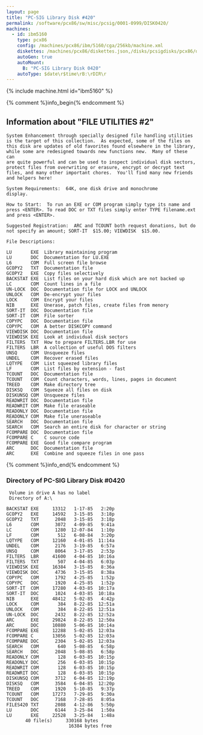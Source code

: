 ```yaml
---
layout: page
title: "PC-SIG Library Disk #420"
permalink: /software/pcx86/sw/misc/pcsig/0001-0999/DISK0420/
machines:
  - id: ibm5160
    type: pcx86
    config: /machines/pcx86/ibm/5160/cga/256kb/machine.xml
    diskettes: /machines/pcx86/diskettes.json,/disks/pcsigdisks/pcx86/diskettes.json
    autoGen: true
    autoMount:
      B: "PC-SIG Library Disk 0420"
    autoType: $date\r$time\rB:\rDIR\r
---
```


{% include machine.html id="ibm5160" %}

{% comment %}info_begin{% endcomment %}

## Information about "FILE UTILITIES #2"

    System Enhancement through specially designed file handling utilities
    is the target of this collection.  As expected, some of the files on
    this disk are updates of old favorites found elsewhere in the library,
    while some are redesigned towards new functions new.  Many of these can
    are quite powerful and can be used to inspect individual disk sectors,
    protect files from overwriting or erasure, encrypt or decrypt text
    files, and many other important chores.  You'll find many new friends
    and helpers here!
    
    System Requirements:  64K, one disk drive and monochrome
    display.
    
    How to Start:  To run an EXE or COM program simply type its name and
    press <ENTER>. To read DOC or TXT files simply enter TYPE filename.ext
    and press <ENTER>.
    
    Suggested Registration:  ARC and TCOUNT both request donations, but do
    not specify an amount; SORT-IT  $15.00; VIEWDISK  $15.00.
    
    File Descriptions:
    
    LU       EXE  Library maintaining program
    LU       DOC  Documentation for LU.EXE
    L6       COM  Full screen file browse
    GCOPY2   TXT  Documentation file
    GCOPY2   EXE  Copy files selectively
    BACKSTAT EXE  List files on your hard disk which are not backed up
    LC       COM  Count lines in a file
    UN-LOCK  DOC  Documentation file for LOCK and UNLOCK
    UNLOCK   COM  De-encrypt your files
    LOCK     COM  Encrypt your files
    NIB      EXE  Unerase, patch files, create files from menory
    SORT-IT  DOC  Documentation file
    SORT-IT  COM  File sorter
    COPYPC   DOC  Documentation file
    COPYPC   COM  A better DISKCOPY command
    VIEWDISK DOC  Documentation file
    VIEWDISK EXE  Look at individual disk sectors
    FILTERS  TXT  How to prepare FILTERS.LBR for use
    FILTERS  LBR  A collection of useful DOS filters
    UNSQ     COM  Unsqueeze files
    UNDEL    COM  Recover erased files
    LQTYPE   COM  List squeezed library files
    LF       COM  List files by extension - fast
    TCOUNT   DOC  Documentation file
    TCOUNT   COM  Count characters, words, lines, pages in document
    TREED    COM  Make directory tree
    DISKSQ   COM  Squeeze all files on disk
    DISKUNSQ COM  Unsqueeze files
    READWRIT DOC  Documentation file
    READWRIT COM  Make file eraseable
    READONLY DOC  Documentation file
    READONLY COM  Make file uneraseable
    SEARCH   DOC  Documentation file
    SEARCH   COM  Search an entire disk for character or string
    FCOMPARE DOC  Documentation file
    FCOMPARE C    C source code
    FCOMPARE EXE  Good file compare program
    ARC      DOC  Documentation file
    ARC      EXE  Combine and squeeze files in one pass
{% comment %}info_end{% endcomment %}


### Directory of PC-SIG Library Disk #0420

     Volume in drive A has no label
     Directory of A:\

    BACKSTAT EXE     13312   1-17-85   2:20p
    GCOPY2   EXE     14592   3-15-85   3:18p
    GCOPY2   TXT      2048   3-15-85   3:18p
    L6       COM      3072   4-09-85   9:41a
    LC       COM      1280  12-07-84   1:10p
    LF       COM       512   6-08-84   3:20p
    LQTYPE   COM     12160   4-01-85  11:14a
    UNDEL    COM      2176   3-19-85   6:57a
    UNSQ     COM      8064   3-17-85   2:53p
    FILTERS  LBR     41600   4-04-85  10:16a
    FILTERS  TXT       507   4-04-85   6:03p
    VIEWDISK EXE     16384   3-15-85   8:36a
    VIEWDISK DOC      4736   3-15-85   8:38a
    COPYPC   COM      1792   4-25-85   1:52p
    COPYPC   DOC      1920   4-25-85   1:52p
    SORT-IT  COM     17280   4-03-85  10:17a
    SORT-IT  DOC      1024   4-03-85  10:18a
    NIB      EXE     48412   5-02-85   4:42p
    LOCK     COM       384   8-22-85  12:51a
    UNLOCK   COM       384   8-22-85  12:51a
    UN-LOCK  DOC      2432   8-22-85  12:52a
    ARC      EXE     29824   8-22-85  12:50a
    ARC      DOC     10880   5-06-85  10:14a
    FCOMPARE EXE     12288   5-02-85  12:03a
    FCOMPARE C       13056   5-02-85  12:03a
    FCOMPARE DOC      2304   5-02-85  12:03a
    SEARCH   COM       640   5-08-85   6:58p
    SEARCH   DOC      2048   5-08-85   6:58p
    READONLY COM       128   6-03-85  10:15p
    READONLY DOC       256   6-03-85  10:15p
    READWRIT COM       128   6-03-85  10:15p
    READWRIT DOC       128   6-03-85  10:15p
    DISKUNSQ COM      3712   6-04-85  12:19p
    DISKSQ   COM      3584   6-04-85  12:20p
    TREED    COM      1920   5-10-85   9:37p
    TCOUNT   COM     17273   7-29-85   9:30a
    TCOUNT   DOC      7168   7-28-85   8:05a
    FILES420 TXT      2088   4-12-86   5:50p
    LU       DOC      6144   3-25-84   1:50a
    LU       EXE     22528   3-25-84   1:48a
           40 file(s)     330168 bytes
                           16384 bytes free
